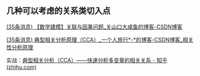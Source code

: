 ## 几种可以考虑的关系类切入点

[(35条消息) 【数学建模】关联与因果问题_关山口大咸鱼的博客-CSDN博客](https://blog.csdn.net/soviet1941/article/details/104136272)



[(35条消息) 典型相关分析原理（CCA）_一个人旅行*-*的博客-CSDN博客_相关性分析原理](https://blog.csdn.net/qq_42458954/article/details/104060692)

实战：[典型相关分析（CCA）——快速分析多变量的相关关系 - 知乎 (zhihu.com)](https://zhuanlan.zhihu.com/p/515615713)